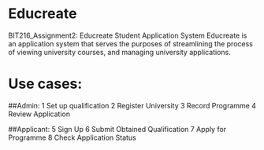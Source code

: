 # Educreate
BIT216_Assignment2: Educreate Student Application System
Educreate is an application system that serves the purposes of streamlining the process of viewing university courses, and managing university applications. 
# Use cases:

##Admin:
1 Set up qualification 
2 Register University 
3 Record Programme
4 Review Application

##Applicant:
5 Sign Up 
6 Submit Obtained Qualification
7 Apply for Programme
8 Check Application Status

